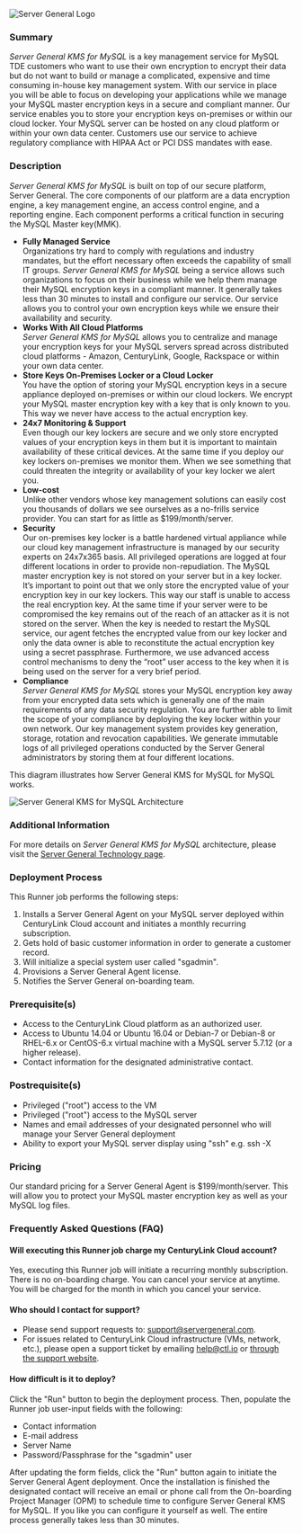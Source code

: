 ![Server General Logo](http://kms.servergeneral.com/mediapress/server-general-logo.png)

### Summary
*Server General KMS for MySQL* is a key management service for MySQL TDE customers who want to use their own encryption to encrypt their data but do not want to build or manage a complicated, expensive and time consuming in-house key management system. With our service in place you will be able to focus on developing your applications while we manage your MySQL master encryption keys in a secure and compliant manner. Our service enables you to store your encryption keys on-premises or within our cloud locker. Your MySQL server can be hosted on any cloud platform or within your own data center. Customers use our service to achieve regulatory compliance with HIPAA Act or PCI DSS mandates with ease.

### Description
*Server General KMS for MySQL* is built on top of our secure platform, Server General. The core components of our platform are a data encryption engine, a key management engine, an access control engine, and a reporting engine. Each component performs a critical function in securing the MySQL Master key(MMK).

* **Fully Managed Service** <br>
Organizations try hard to comply with regulations and industry mandates, but the effort necessary often exceeds the capability of small IT groups. *Server General KMS for MySQL* being a service allows such organizations to focus on their business while we help them manage their MySQL encryption keys in a compliant manner. It generally takes less than 30 minutes to install and configure our service. Our service allows you to control your own encryption keys while we ensure their availability and security.
* **Works With All Cloud Platforms** <br>
*Server General KMS for MySQL* allows you to centralize and manage your encryption keys for your MySQL servers spread across distributed cloud platforms - Amazon, CenturyLink, Google, Rackspace or within your own data center.
* **Store Keys On-Premises Locker or a Cloud Locker** <br>
You have the option of storing your MySQL encryption keys in a secure appliance deployed on-premises or within our cloud lockers. We encrypt your MySQL master encryption key with a key that is only known to you. This way we never have access to the actual encryption key.
* **24x7 Monitoring & Support** <br>
Even though our key lockers are secure and we only store encrypted values of your encryption keys in them but it is important to maintain availability of these critical devices. At the same time if you deploy our key lockers on-premises we monitor them. When we see something that could threaten the integrity or availability of your key locker we alert you.
* **Low-cost** <br>
Unlike other vendors whose key management solutions can easily cost you thousands of dollars we see ourselves as a no-frills service provider. You can start for as little as $199/month/server.
* **Security** <br>
Our on-premises key locker is a battle hardened virtual appliance while our cloud key management infrastructure is managed by our security experts on 24x7x365 basis. All privileged operations are logged at four different locations in order to provide non-repudiation. The MySQL master encryption key is not stored on your server but in a key locker. It’s important to point out that we only store the encrypted value of your encryption key in our key lockers. This way our staff is unable to access the real encryption key. At the same time if your server were to be compromised the key remains out of the reach of an attacker as it is not stored on the server. When the key is needed to restart the MySQL service, our agent fetches the encrypted value from our key locker and only the data owner is able to reconstitute the actual encryption key using a secret passphrase. Furthermore, we use advanced access control mechanisms to deny the “root” user access to the key when it is being used on the server for a very brief period.
* **Compliance** <br>
*Server General KMS for MySQL* stores your MySQL encryption key away from your encrypted data sets which is generally one of the main requirements of any data security regulation. You are further able to limit the scope of your compliance by deploying the key locker within your own network. Our key management system provides key generation, storage, rotation and revocation capabilities. We generate immutable logs of all privileged operations conducted by the Server General administrators by storing them at four different locations.


This diagram illustrates how Server General KMS for MySQL for MySQL works.

![*Server General KMS for MySQL* Architecture](https://kms.servergeneral.com/mediapress/how_does_it_work_kms.png)

### Additional Information
For more details on *Server General KMS for MySQL* architecture, please visit the [Server General Technology page](https://www.servergeneral.com/products/kms-mysql/technology/).

### Deployment Process
This Runner job performs the following steps:

1. Installs a Server General Agent on your MySQL server deployed within CenturyLink Cloud account and initiates a monthly recurring subscription.
2. Gets hold of basic customer information in order to generate a customer record.
3. Will initialize a special system user called "sgadmin". 
4. Provisions a Server General Agent license.
5. Notifies the Server General on-boarding team.

### Prerequisite(s)
* Access to the CenturyLink Cloud platform as an authorized user.
* Access to Ubuntu 14.04 or Ubuntu 16.04 or Debian-7 or Debian-8 or RHEL-6.x or CentOS-6.x virtual machine with a MySQL server 5.7.12 (or a higher release).
* Contact information for the designated administrative contact.

### Postrequisite(s)
* Privileged ("root") access to the VM
* Privileged ("root") access to the MySQL server
* Names and email addresses of your designated personnel who will manage your Server General deployment
* Ability to export your MySQL server display using "ssh" e.g. ssh -X <IP address of your MySQL server>

### Pricing
Our standard pricing for a Server General Agent is $199/month/server. This will allow you to protect your MySQL master encryption key as well as your MySQL log files.

### Frequently Asked Questions (FAQ)

#### Will executing this Runner job charge my CenturyLink Cloud account?
Yes, executing this Runner job will initiate a recurring monthly subscription. There is no on-boarding charge. You can cancel your service at anytime. You will be charged for the month in which you cancel your service.

#### Who should I contact for support?
* Please send support requests to: [support@servergeneral.com](mailto:support@servergeneral.com).
* For issues related to CenturyLink Cloud infrastructure (VMs, network, etc.), please open a support ticket by emailing [help@ctl.io](mailto:help@ctl.io) or [through the support website](https://t3n.zendesk.com/tickets/new).

#### How difficult is it to deploy?
Click the "Run" button to begin the deployment process. Then, populate the Runner job user-input fields with the following:
* Contact information
* E-mail address
* Server Name
* Password/Passphrase for the "sgadmin" user

After updating the form fields, click the "Run" button again to initiate the Server General Agent deployment. Once the installation is finished the designated contact will receive an email or phone call from the On-boarding Project Manager (OPM) to schedule time to configure Server General KMS for MySQL. If you like you can configure it yourself as well. The entire process generally takes less than 30 minutes.
